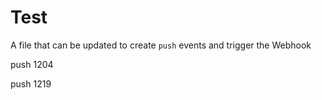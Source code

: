 # Test

A file that can be updated to create `push` events and trigger the Webhook

push 1204

push 1219
